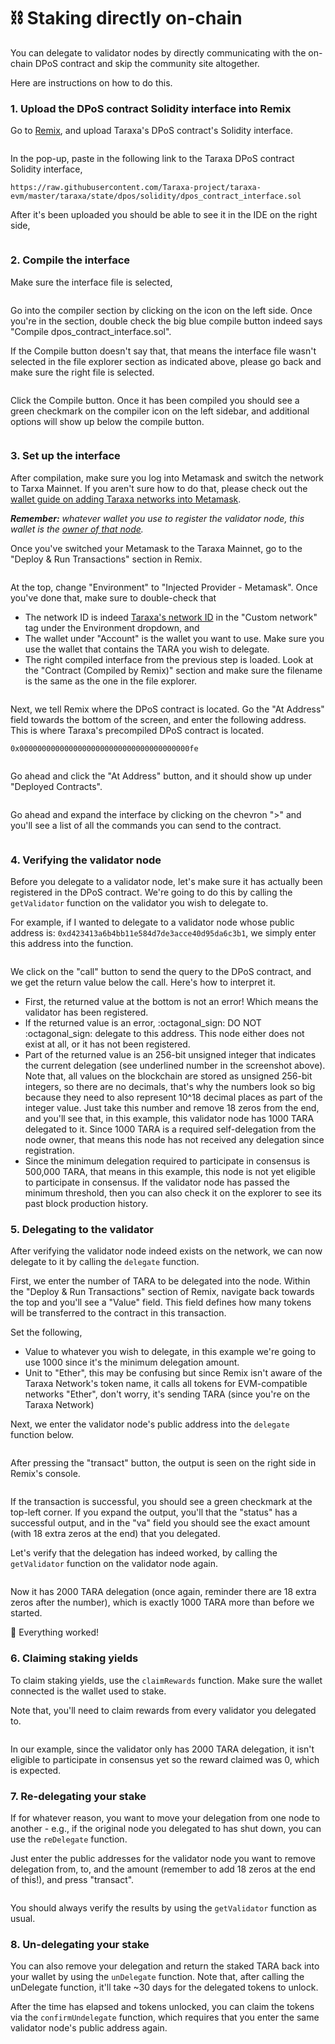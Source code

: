 # ⛓ Staking directly on-chain

You can delegate to validator nodes by directly communicating with the on-chain DPoS contract and skip the community site altogether.&#x20;

Here are instructions on how to do this.&#x20;



### 1.  Upload the DPoS contract Solidity interface into Remix

Go to [Remix](https://remix.ethereum.org/), and upload Taraxa's DPoS contract's Solidity interface.&#x20;

<figure><img src="../.gitbook/assets/image (13) (2).png" alt=""><figcaption></figcaption></figure>

In the pop-up, paste in the following link to the Taraxa DPoS contract Solidity interface,&#x20;

```
https://raw.githubusercontent.com/Taraxa-project/taraxa-evm/master/taraxa/state/dpos/solidity/dpos_contract_interface.sol
```

After it's been uploaded you should be able to see it in the IDE on the right side,&#x20;

<figure><img src="../.gitbook/assets/image (5) (1).png" alt=""><figcaption></figcaption></figure>

### 2.  Compile the interface&#x20;

Make sure the interface file is selected,&#x20;

<figure><img src="../.gitbook/assets/image (29).png" alt=""><figcaption></figcaption></figure>

Go into the compiler section by clicking on the icon on the left side. Once you're in the section, double check the big blue compile button indeed says "Compile dpos\_contract\_interface.sol".&#x20;

If the Compile button doesn't say that, that means the interface file wasn't selected in the file explorer section as indicated above, please go back and make sure the right file is selected.&#x20;

<figure><img src="../.gitbook/assets/image (25).png" alt=""><figcaption></figcaption></figure>

Click the Compile button. Once it has been compiled you should see a green checkmark on the compiler icon on the left sidebar, and additional options will show up below the compile button.&#x20;

<figure><img src="../.gitbook/assets/image (1) (1).png" alt=""><figcaption></figcaption></figure>

### 3.  Set up the interface&#x20;

After compilation, make sure you log into Metamask and switch the network to Tarxa Mainnet. If you aren't sure how to do that, please check out the [wallet guide on adding Taraxa networks into Metamask](../become-a-validator/register-node-directly-on-chain.md).&#x20;

_**Remember:** whatever wallet you use to register the validator node, this wallet is the_ [_owner of that node_](staking-directly-on-chain.md#0.-important-wallet-used-to-register-a-node-is-the-owner-of-that-node)_._&#x20;

Once you've switched your Metamask to the Taraxa Mainnet, go to the "Deploy & Run Transactions" section in Remix.&#x20;

<figure><img src="../.gitbook/assets/image (22).png" alt=""><figcaption></figcaption></figure>

At the top, change "Environment" to "Injected Provider - Metamask". Once you've done that, make sure to double-check that&#x20;

* The network ID is indeed [Taraxa's network ID](../wallet/taraxas-network-connection-details.md) in the "Custom network" tag  under the Environment dropdown, and&#x20;
* The wallet under "Account" is the wallet you want to use. Make sure you use the wallet that contains the TARA you wish to delegate.&#x20;
* The right compiled interface from the previous step is loaded. Look at the "Contract (Compiled by Remix)" section and make sure the filename is the same as the one in the file explorer.&#x20;

<figure><img src="../.gitbook/assets/image (18).png" alt=""><figcaption></figcaption></figure>

Next, we tell Remix where the DPoS contract is located. Go the "At Address" field towards the bottom of the screen, and enter the following address. This is where Taraxa's precompiled DPoS contract is located.&#x20;

```
0x00000000000000000000000000000000000000fe
```

<figure><img src="../.gitbook/assets/image (3).png" alt=""><figcaption></figcaption></figure>

Go ahead and click the "At Address" button, and it should show up under "Deployed Contracts".&#x20;

<figure><img src="../.gitbook/assets/image (28).png" alt=""><figcaption></figcaption></figure>

Go ahead and expand the interface by clicking on the chevron ">" and you'll see a list of all the commands you can send to the contract.&#x20;

<figure><img src="../.gitbook/assets/image (5) (2).png" alt=""><figcaption></figcaption></figure>

### 4.  Verifying the validator node

Before you delegate to a validator node, let's make sure it has actually been registered in the DPoS contract. We're going to do this by calling the `getValidator` function on the validator you wish to delegate to.&#x20;

For example, if I wanted to delegate to a validator node whose public address is: `0xd423413a6b4bb11e584d7de3acce40d95da6c3b1`, we simply enter this address into the function.&#x20;

<figure><img src="../.gitbook/assets/image (2) (3).png" alt=""><figcaption></figcaption></figure>

We click on the "call" button to send the query to the DPoS contract, and we get the return value below the call. Here's how to interpret it.&#x20;

* First, the returned value at the bottom is not an error! Which means the validator has been registered.&#x20;
* If the returned value is an error, :octagonal\_sign: DO NOT :octagonal\_sign: delegate to this address. This node either does not exist at all, or it has not been registered.&#x20;
* Part of the returned value is an 256-bit unsigned integer that indicates the current delegation (see underlined number in the screenshot above). Note that, all values on the blockchain are stored as unsigned 256-bit integers, so there are no decimals, that's why the numbers look so big because they need to also represent 10^18 decimal places as part of the integer value. Just take this number and remove 18 zeros from the end, and you'll see that, in this example, this validator node has 1000 TARA delegated to it. Since 1000 TARA is a required self-delegation from the node owner, that means this node has not received any delegation since registration.&#x20;
* Since the minimum delegation required to participate in consensus is 500,000 TARA, that means in this example, this node is not yet eligible to participate in consensus. If the validator node has passed the minimum threshold, then you can also check it on the explorer to see its past block production history.&#x20;

### 5.  Delegating to the validator&#x20;

After verifying the validator node indeed exists on the network, we can now delegate to it by calling the `delegate` function.&#x20;

First, we enter the number of TARA to be delegated into the node. Within the "Deploy & Run Transactions" section of Remix, navigate back towards the top and you'll see a "Value" field. This field defines how many tokens will be transferred to the contract in this transaction.&#x20;

Set the following,&#x20;

* Value to whatever you wish to delegate, in this example we're going to use 1000 since it's the minimum delegation amount.&#x20;
* Unit to "Ether", this may be confusing but since Remix isn't aware of the Taraxa Network's token name, it calls all tokens for EVM-compatible networks "Ether", don't worry, it's sending TARA (since you're on the Taraxa Network)

Next, we enter the validator node's public address into the `delegate` function below. &#x20;

<figure><img src="../.gitbook/assets/image (12).png" alt=""><figcaption></figcaption></figure>

After pressing the "transact" button, the output is seen on the right side in Remix's console.&#x20;

<figure><img src="../.gitbook/assets/image (13).png" alt=""><figcaption></figcaption></figure>

If the transaction is successful, you should see a green checkmark at the top-left corner. If you expand the output, you'll that the "status" has a successful output, and in the "va" field you should see the exact amount (with 18 extra zeros at the end) that you delegated.&#x20;

Let's verify that the delegation has indeed worked, by calling the `getValidator` function on the validator node again.&#x20;

&#x20;

<figure><img src="../.gitbook/assets/image (8).png" alt=""><figcaption></figcaption></figure>

Now it has 2000 TARA delegation (once again, reminder there are 18 extra zeros after the number), which is exactly 1000 TARA more than before we started.&#x20;

:tada: Everything worked!&#x20;



### 6.  Claiming staking yields

To claim staking yields, use the `claimRewards` function. Make sure the wallet connected is the wallet used to stake.&#x20;

Note that, you'll need to claim rewards from every validator you delegated to.&#x20;

<figure><img src="../.gitbook/assets/image (31).png" alt=""><figcaption></figcaption></figure>

In our example, since the validator only has 2000 TARA delegation, it isn't eligible to participate in consensus yet so the reward claimed was 0, which is expected.&#x20;



### 7.  Re-delegating your stake

If for whatever reason, you want to move your delegation from one node to another - e.g., if the original node you delegated to has shut down, you can use the `reDelegate`  function.&#x20;

Just enter the public addresses for the validator node you want to remove delegation from, to, and the amount (remember to add 18 zeros at the end of this!), and press "transact".&#x20;

<figure><img src="../.gitbook/assets/image (7).png" alt=""><figcaption></figcaption></figure>

You should always verify the results by using the `getValidator` function as usual.&#x20;

### 8.  Un-delegating your stake

You can also remove your delegation and return the staked TARA back into your wallet by using the     `unDelegate` function. Note that, after calling the unDelegate function, it'll take \~30 days for the delegated tokens to unlock.&#x20;

After the time has elapsed and tokens unlocked, you can claim the tokens via the `confirmUndelegate` function, which requires that you enter the same validator node's public address again.&#x20;



<figure><img src="../.gitbook/assets/image (4).png" alt=""><figcaption></figcaption></figure>

